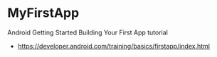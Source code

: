 # MyFirstApp
Android Getting Started Building Your First App tutorial
  - https://developer.android.com/training/basics/firstapp/index.html
